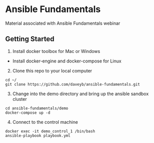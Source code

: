 # Ansible Fundamentals
Material associated with Ansible Fundamentals webinar

## Getting Started

1. Install docker toolbox for Mac or Windows
- Install docker-engine and docker-compose for Linux

2. Clone this repo to your local computer

```
cd ~/
git clone https://github.com/daveyb/ansible-fundamentals.git
```

3. Change into the demo directory and bring up the ansible sandbox cluster
```
cd ansible-fundamentals/demo
docker-compose up -d
```

4. Connect to the control machine
```
docker exec -it demo_control_1 /bin/bash
ansible-playbook playbook.yml
```
